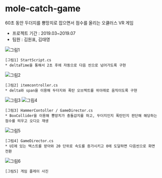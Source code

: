 # mole-catch-game
60초 동안 두더지를 뿅망치로 잡으면서 점수를 올리는 오큘러스 VR 게임

- 프로젝트 기간 : 2019.03~2019.07
- 팀원 : 김원표, 김태영

![그림1](https://user-images.githubusercontent.com/39265738/72989229-3b740400-3e31-11ea-89f0-9d760abf2787.png)


    [그림1] StartScript.cs
    * deltaTime을 통해서 2초 후에 자동으로 다음 씬으로 넘어가도록 구현

![그림2](https://user-images.githubusercontent.com/39265738/72989477-aae9f380-3e31-11ea-8a30-4efc1709deb0.png)

    [그림2] itemcontroller.cs
    * delta와 span을 이용해 두더지와 폭탄 오브젝트를 위아래로 움직이도록 구현

![그림3](https://user-images.githubusercontent.com/39265738/72989480-aae9f380-3e31-11ea-8386-f3ccc12ddc57.png)
![그림4](https://user-images.githubusercontent.com/39265738/72989482-ab828a00-3e31-11ea-85d4-deddf29d7453.png)
  
    [그림3] HammerContoller / GameDirector.cs
    * BoxCollider을 이용해 뿅망치가 충돌감지를 하고, 두더지인지 폭탄인지 판단해 해당하는 점수를 띄우고 오디오 재생


![그림5](https://user-images.githubusercontent.com/39265738/72989483-ab828a00-3e31-11ea-931c-664fcf971145.png)

    [그림4] GameDirector.cs
    * UI에 있는 텍스트를 받아와 20 단위로 속도를 증가시키고 0에 도달하면 다음씬으로 화면 전환

![그림6](https://user-images.githubusercontent.com/39265738/72989863-70348b00-3e32-11ea-975a-c57684819b64.png)

    [그림5] 게임 플레이 사진
